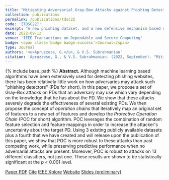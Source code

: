 ```yaml
---
title: "Mitigating Adversarial Gray-Box Attacks against Phishing Detectors"
collection: publications
permalink: /publications/tdsc22
code: '[TDSC22]'
excerpt: "A new phishing dataset, and a new defensive mechanism based on feature randomization."
date: 2022-09-12
venue: 'IEEE Transactions on Dependable and Secure Computing'
badge: <span class='badge badge-success'>Journal</span>
type: Journal
authors: '<u>Apruzzese, G.</u>, & V.S. Subrahmanian'
citation: 'Apruzzese, G., & V.S. Subrahmanian. (2022, September). "Mitigating Adversarial Gray-Box Attacks against Phishing Website Detectors." In <i>IEEE Transactions on Dependable and Secure Computing (TDSC)</i>.'
---
```

{% include base_path %}
<b>Abstract.</b> Although machine learning based algorithms have been extensively used for detecting phishing websites, there has been relatively little work on how adversaries may attack such "phishing detectors" (PDs for short). In this paper, we propose a set of Gray-Box attacks on PDs that an adversary may use which vary depending on the knowledge that he has about the PD. We show that these attacks severely degrade the effectiveness of several existing PDs. We then propose the concept of _operation chains_ that iteratively map an original set of features to a new set of features and develop the _Protective Operation Chain_ (POC for short) algorithm. POC leverages the combination of random feature selection and feature mappings in order to increase the attacker's uncertainty about the target PD. Using 3 existing publicly available datasets plus a fourth that we have created and will release upon the publication of this paper, we show that POC is more robust to these attacks than past competing work, while preserving predictive performance when no adversarial attacks are present. Moreover, POC is robust to attacks on 13 different classifiers, not just one. These results are shown to be statistically significant at the _p_ < 0.001 level.

<a class="btn btn-outline-primary my-1 mr-1 btn-sm" href="{{ base_path }}/files/papers/tdsc22/tdsc22.pdf" target="_blank" rel="noopener">Paper PDF</a> 
<a class="btn btn-outline-primary my-1 mr-1 btn-sm" href="{{ base_path }}/files/papers/tdsc22/tdsc22_cite.html" target="_blank" rel="noopener">Cite</a> 
<a class="btn btn-outline-primary my-1 mr-1 btn-sm" href="https://doi.org/10.1109/TDSC.2022.3210029" target="_blank" rel="noopener">IEEE Xplore</a>
<a class="btn btn-outline-primary my-1 mr-1 btn-sm" href="https://lnu-phish.github.io/" target="_blank" rel="noopener">Website</a>
<a class="btn btn-outline-primary my-1 mr-1 btn-sm" href="{{ base_path }}/files/papers/tdsc22/tdsc22_slides.html" target="_blank" rel="noopener">Slides (preliminary)</a>